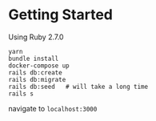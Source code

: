 # Getting Started

Using Ruby 2.7.0
```
yarn
bundle install
docker-compose up
rails db:create
rails db:migrate
rails db:seed   # will take a long time
rails s
```

navigate to `localhost:3000`

